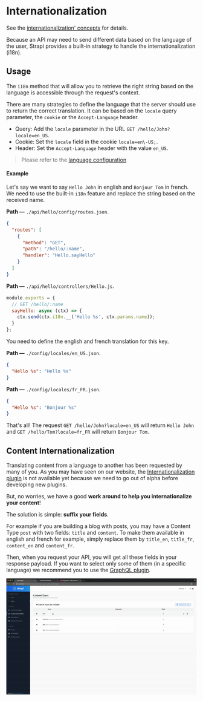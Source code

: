 # Internationalization

See the [internationalization' concepts](../concepts/concepts.md#internationalization) for details.

Because an API may need to send different data based on the language of the user, Strapi provides a built-in strategy to handle the internationalization (i18n).

## Usage

The `i18n` method that will allow you to retrieve the right string based on the language is accessible through the request's context.

There are many strategies to define the language that the server should use to return the correct translation. It can be based on the `locale` query parameter, the `cookie` or the `Accept-Language` header.

- Query: Add the `locale` parameter in the URL `GET /hello/John?locale=en_US`.
- Cookie: Set the `locale` field in the cookie `locale=en\-US;`.
- Header: Set the `Accept-Language` header with the value `en_US`.

> Please refer to the [language configuration](../configurations/configurations.md#language)

#### Example

Let's say we want to say `Hello John` in english and `Bonjour Tom` in french. We need to use the built-in `i18n` feature and replace the string based on the received name.

**Path —** `./api/hello/config/routes.json`.
```json
{
  "routes": [
    {
      "method": "GET",
      "path": "/hello/:name",
      "handler": "Hello.sayHello"
    }
  ]
}
```

**Path —** `./api/hello/controllers/Hello.js`.
```js
module.exports = {
  // GET /hello/:name
  sayHello: async (ctx) => {
    ctx.send(ctx.i18n.__('Hello %s', ctx.params.name));
  }
};
```

You need to define the english and french translation for this key.

**Path —** `./config/locales/en_US.json`.
```json
{
  "Hello %s": "Hello %s"
}
```

**Path —** `./config/locales/fr_FR.json`.
```json
{
  "Hello %s": "Bonjour %s"
}
```

That's all! The request `GET /hello/John?locale=en_US` will return `Hello John` and `GET /hello/Tom?locale=fr_FR` will return `Bonjour Tom`.

## Content Internationalization

Translating content from a language to another has been requested by many of you. As you may have seen on our website, the [Internationalization plugin](https://strapi.io/marketplace/internationalization) is not available yet because we need to go out of alpha before developing new plugins.

But, no worries, we have a good **work around to help you internationalize your content**!

The solution is simple: **suffix your fields**.

For example if you are building a blog with posts, you may have a Content Type `post` with two fields: `title` and `content`. To make them available in english and french for example, simply replace them by `title_en`, `title_fr`, `content_en` and `content_fr`.

Then, when you request your API, you will get all these fields in your response payload. If you want to select only some of them (in a specific language) we recommend you to use the [GraphQL plugin](graphql.md).

![Content Internationalization Strapi](../assets/internationalization.gif)
